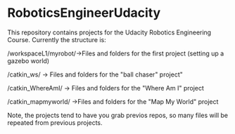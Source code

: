 # RoboticsEngineerUdacity
This repository contains projects for the Udacity Robotics Engineering Course.
Currently the structure is:

/workspaceL1/myrobot/->Files and folders for the first project (setting up a gazebo world)

/catkin_ws/ -> Files and folders for the "ball chaser" project"

/catkin_WhereAmI/ -> Files and folders for the "Where Am I" project

/catkin_mapmyworld/ ->Files and folders for the "Map My World" project


Note, the projects tend to have you grab previos repos, so many files will be repeated from previous projects.
